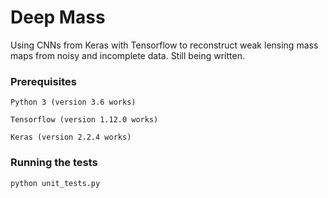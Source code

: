# Deep Mass
Using CNNs from Keras with Tensorflow to reconstruct weak lensing mass maps from noisy and incomplete data. Still being written.

### Prerequisites

```
Python 3 (version 3.6 works)

Tensorflow (version 1.12.0 works)

Keras (version 2.2.4 works)
```

### Running the tests

```
python unit_tests.py
```
